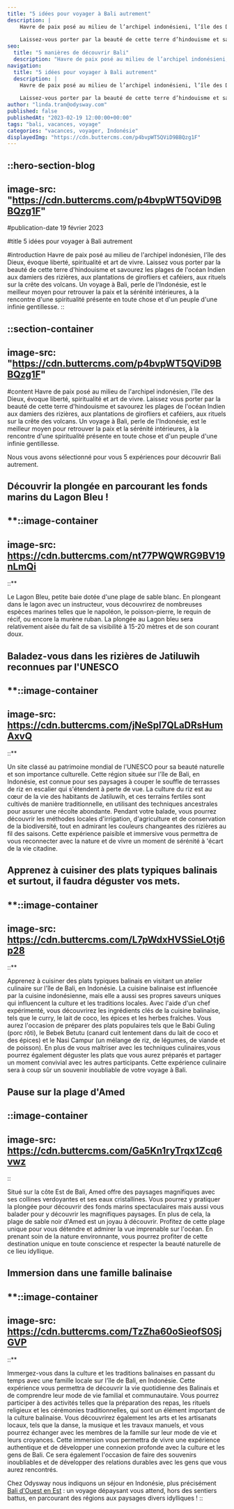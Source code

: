```yaml
---
title: "5 idées pour voyager à Bali autrement"
description: |
    Havre de paix posé au milieu de l’archipel indonésieni, l’île des Dieux, évoque liberté, spiritualité et art de vivre.
    
    Laissez-vous porter par la beauté de cette terre d’hindouisme et savourez les plages de l'océan Indien aux damiers des rizières, aux plantations de girofliers et caféiers, aux rituels sur la crête ...
seo:
  title: "5 manières de découvrir Bali"
  description: "Havre de paix posé au milieu de l’archipel indonésieni, l’île des Dieux, évoque liberté, spiritualité et art de vivre. Laissez-vous porter p"
navigation:
  title: "5 idées pour voyager à Bali autrement"
  description: |
    Havre de paix posé au milieu de l’archipel indonésieni, l’île des Dieux, évoque liberté, spiritualité et art de vivre.
    
    Laissez-vous porter par la beauté de cette terre d’hindouisme et savourez les plages de l'océan Indien aux damiers des rizières, aux plantations de girofliers et caféiers, aux rituels sur la crête ...
author: "linda.tran@odysway.com"
published: false
publishedAt: "2023-02-19 12:00:00+00:00"
tags: "bali, vacances, voyage"
categories: "vacances, voyager, Indonésie"
displayedImg: "https://cdn.buttercms.com/p4bvpWT5QViD9BBQzg1F"
---
```


::hero-section-blog
---
image-src: "https://cdn.buttercms.com/p4bvpWT5QViD9BBQzg1F"
---
#publication-date
19 février 2023

#title
5 idées pour voyager à Bali autrement

#introduction
Havre de paix posé au milieu de l'archipel indonésien, l'île des Dieux, évoque liberté, spiritualité et art de vivre. Laissez vous porter par la beauté de cette terre d'hindouisme et savourez les plages de l'océan Indien aux damiers des rizières, aux plantations de girofliers et caféiers, aux rituels sur la crête des volcans. Un voyage à Bali, perle de l'Indonésie, est le meilleur moyen pour retrouver la paix et la sérénité intérieures, à la rencontre d'une spiritualité présente en toute chose et d'un peuple d'une infinie gentillesse.
::

::section-container
---
image-src: "https://cdn.buttercms.com/p4bvpWT5QViD9BBQzg1F"
---
#content
Havre de paix posé au milieu de l'archipel indonésien, l'île des Dieux, évoque liberté, spiritualité et art de vivre. Laissez vous porter par la beauté de cette terre d'hindouisme et savourez les plages de l'océan Indien aux damiers des rizières, aux plantations de girofliers et caféiers, aux rituels sur la crête des volcans. Un voyage à Bali, perle de l'Indonésie, est le meilleur moyen pour retrouver la paix et la sérénité intérieures, à la rencontre d'une spiritualité présente en toute chose et d'un peuple d'une infinie gentillesse.

Nous vous avons sélectionné pour vous 5 expériences pour découvrir Bali autrement.

## **Découvrir la plongée en parcourant les fonds marins du Lagon Bleu !**

**::image-container
---
image-src: https://cdn.buttercms.com/nt77PWQWRG9BV19nLmQi
---
::**

Le Lagon Bleu, petite baie dotée d'une plage de sable blanc. En plongeant dans le lagon avec un instructeur, vous découvrirez de nombreuses espèces marines telles que le napoléon, le poisson-pierre, le requin de récif, ou encore la murène ruban. La plongée au Lagon bleu sera relativement aisée du fait de sa visibilité à 15-20 mètres et de son courant doux.

## **Baladez-vous dans les rizières de Jatiluwih reconnues par l'UNESCO**

**::image-container
---
image-src: https://cdn.buttercms.com/jNeSpI7QLaDRsHumAxvQ
---
::**

Un site classé au patrimoine mondial de l'UNESCO pour sa beauté naturelle et son importance culturelle. Cette région située sur l'île de Bali, en Indonésie, est connue pour ses paysages à couper le souffle de terrasses de riz en escalier qui s'étendent à perte de vue. La culture du riz est au cœur de la vie des habitants de Jatiluwih, et ces terrains fertiles sont cultivés de manière traditionnelle, en utilisant des techniques ancestrales pour assurer une récolte abondante. Pendant votre balade, vous pourrez découvrir les méthodes locales d'irrigation, d'agriculture et de conservation de la biodiversité, tout en admirant les couleurs changeantes des rizières au fil des saisons. Cette expérience paisible et immersive vous permettra de vous reconnecter avec la nature et de vivre un moment de sérénité à 'écart de la vie citadine.

## **Apprenez à cuisiner des plats typiques balinais et surtout, il faudra déguster vos mets.**

**::image-container
---
image-src: https://cdn.buttercms.com/L7pWdxHVSSieLOtj6p28
---
::**

Apprenez à cuisiner des plats typiques balinais en visitant un atelier culinaire sur l'île de Bali, en Indonésie. La cuisine balinaise est influencée par la cuisine indonésienne, mais elle a aussi ses propres saveurs uniques qui influencent la culture et les traditions locales. Avec l'aide d'un chef expérimenté, vous découvrirez les ingrédients clés de la cuisine balinaise, tels que le curry, le lait de coco, les épices et les herbes fraîches. Vous aurez l'occasion de préparer des plats populaires tels que le Babi Guling (porc rôti), le Bebek Betutu (canard cuit lentement dans du lait de coco et des épices) et le Nasi Campur (un mélange de riz, de légumes, de viande et de poisson). En plus de vous maîtriser avec les techniques culinaires,vous pourrez également déguster les plats que vous aurez préparés et partager un moment convivial avec les autres participants. Cette expérience culinaire sera à coup sûr un souvenir inoubliable de votre voyage à Bali.

## **Pause sur la plage d'Amed**

::image-container
---
image-src: https://cdn.buttercms.com/Ga5Kn1ryTrqx1Zcq6vwz
---
::

Situé sur la côte Est de Bali, Amed offre des paysages magnifiques avec ses collines verdoyantes et ses eaux cristallines. Vous pourrez y pratiquer la plongée pour découvrir des fonds marins spectaculaires mais aussi vous balader pour y découvrir les magnifiques paysages. En plus de cela, la plage de sable noir d'Amed est un joyau à découvrir. Profitez de cette plage unique pour vous détendre et admirer la vue imprenable sur l'océan. En prenant soin de la nature environnante, vous pourrez profiter de cette destination unique en toute conscience et respecter la beauté naturelle de ce lieu idyllique.

## **Immersion dans une famille balinaise**

**::image-container
---
image-src: https://cdn.buttercms.com/TzZha60oSieofS0SjGVP
---
::**

Immergez-vous dans la culture et les traditions balinaises en passant du temps avec une famille locale sur l'île de Bali, en Indonésie. Cette expérience vous permettra de découvrir la vie quotidienne des Balinais et de comprendre leur mode de vie familial et communautaire. Vous pourrez participer à des activités telles que la préparation des repas, les rituels religieux et les cérémonies traditionnelles, qui sont un élément important de la culture balinaise. Vous découvrirez également les arts et les artisanats locaux, tels que la danse, la musique et les travaux manuels, et vous pourrez échanger avec les membres de la famille sur leur mode de vie et leurs croyances. Cette immersion vous permettra de vivre une expérience authentique et de développer une connexion profonde avec la culture et les gens de Bali. Ce sera également l'occasion de faire des souvenirs inoubliables et de développer des relations durables avec les gens que vous aurez rencontrés.

Chez Odysway nous indiquons un séjour en Indonésie, plus précisément [Bali d'Ouest en Est](https://odysway.com/voyages/bali-menjangan-sidemen?utm_source=Article+blog&utm_medium=Article+blog&utm_campaign=Bali) : un voyage dépaysant vous attend, hors des sentiers battus, en parcourant des régions aux paysages divers idylliques !
::

